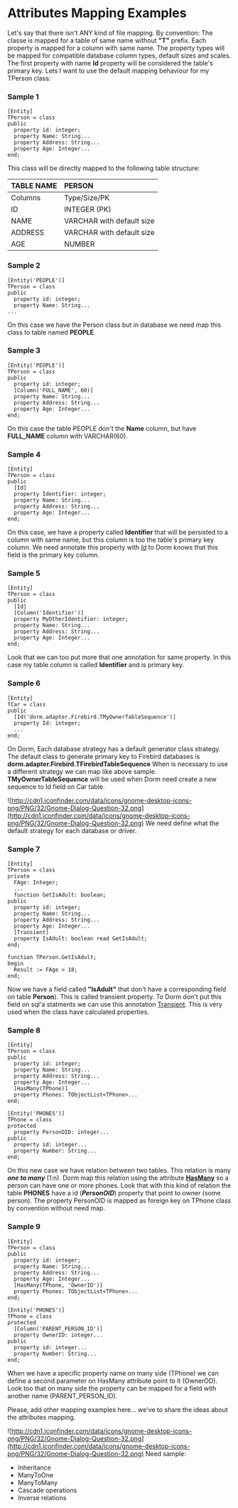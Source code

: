 # Attributes Mapping Examples #

Let's say that there isn't ANY kind of file mapping.
By convention:
The classe is mapped for a table of same name without **"T"** prefix.
Each property is mapped for a column with same name. The property types will be mapped for compatible database column types, default sizes and scales.
The first property with name **Id** property will be considered the table's primary key.
Lets I want to use the default mapping behaviour for my TPerson class:

### Sample 1 ###
```
[Entity]
TPerson = class
public
  property id: integer;
  property Name: String...
  property Address: String...
  property Age: Integer...
end;
```
This class will be directly mapped to the following table structure:

|TABLE NAME|PERSON|
|:---------|:-----|
|Columns|Type/Size/PK|
|ID|INTEGER (PK)|
|NAME|VARCHAR with default size|
|ADDRESS|VARCHAR with default size|
|AGE |NUMBER|

### Sample 2 ###
```
[Entity('PEOPLE')]
TPerson = class
public
  property id: integer;
  property Name: String...
...
```
On this case we have the Person class but in database we need map this class to table named **PEOPLE**.

### Sample 3 ###
```
[Entity('PEOPLE')]
TPerson = class
public
  property id: integer;
  [Column('FULL_NAME', 60)]
  property Name: String...
  property Address: String...
  property Age: Integer...
end;
```
On this case the table PEOPLE don't the **Name** column, but have **FULL\_NAME** column with VARCHAR(60).

### Sample 4 ###
```
[Entity]
TPerson = class
public
  [Id]
  property Identifier: integer;
  property Name: String...
  property Address: String...
  property Age: Integer...
end;
```
On this case, we have a property called **Identifier** that will be persisted to a column with same name, but this column is too the table's primary key column. We need annotate this property with _[Id](Id.md)_ to Dorm knows that this field is the primary key column.

### Sample 5 ###
```
[Entity]
TPerson = class
public
  [Id]
  [Column('Identifier')]
  property MyOtherIdentifier: integer;
  property Name: String...
  property Address: String...
  property Age: Integer...
end;
```
Look that we can too put more that one annotation for same property. In this case my table column is called **Identifier** and is primary key.

### Sample 6 ###
```
[Entity]
TCar = class
public
  [Id('dorm.adapter.Firebird.TMyOwnerTableSequence')]
  property Id: integer;
  ...
end;
```
On Dorm, Each database strategy has a default generator class strategy.
The default class to generate primary key to Firebird databases is **dorm.adapter.Firebird.TFirebirdTableSequence**
When is necessary to use a different strategy we can map like above sample. **TMyOwnerTableSequence** will be used when Dorm need create a new sequence to Id field on Car table.

![http://cdn1.iconfinder.com/data/icons/gnome-desktop-icons-png/PNG/32/Gnome-Dialog-Question-32.png](http://cdn1.iconfinder.com/data/icons/gnome-desktop-icons-png/PNG/32/Gnome-Dialog-Question-32.png) We need define what the default strategy for each database or driver.

### Sample 7 ###
```
[Entity]
TPerson = class
private
  FAge: Integer;
  ...
  function GetIsAdult: boolean;
public
  property id: integer;
  property Name: String...
  property Address: String...
  property Age: Integer...
  [Transient]
  property IsAdult: boolean read GetIsAdult;
end;

function TPerson.GetIsAdult;
begin
  Result := FAge > 18;
end;
```
Now we have a field called **"IsAdult"** that don't have a corresponding field on table **Person**). This is called transient property. To Dorm don't put this field on sql'a statments we can use this annotation [Transient](Transient.md). This is very used when the class have calculated properties.

### Sample 8 ###
```
[Entity]
TPerson = class
public
  property id: integer;
  property Name: String...
  property Address: String...
  property Age: Integer...
  [HasMany(TPhone)]
  property Phones: TObjectList<TPhone>...
end;

[Entity('PHONES')]
TPhone = class
protected
  property PersonOID: integer...
public
  property id: integer...
  property Number: String...
end;
```
On this new case we have relation between two tables. This relation is many _**one to many**_ (1:n). Dorm map this relation using the attribute **[HasMany](HasMany.md)** so a person can have one or more phones.
Look that with this kind of relation the table **PHONES** have a id (_**PersonOID**_) property that point to owner (some person). The property PersonOID is mapped as foreign key on TPhone class by convention without need map.

### Sample 9 ###
```
[Entity]
TPerson = class
public
  property id: integer;
  property Name: String...
  property Address: String...
  property Age: Integer...
  [HasMany(TPhone, 'OwnerID')]
  property Phones: TObjectList<TPhone>...
end;

[Entity('PHONES')]
TPhone = class
protected
  [Column('PARENT_PERSON_ID')]
  property OwnerID: integer...
public
  property id: integer...
  property Number: String...
end;
```
When we have a specific property name on many side (TPhone) we can define a second parameter on HasMany attribute point to it (OwnerOD). Look too that on many side the property can be mapped for a field with another name (PARENT\_PERSON\_ID).

Please, add other mapping examples here... we've to share the ideas about the attributes mapping.

![http://cdn1.iconfinder.com/data/icons/gnome-desktop-icons-png/PNG/32/Gnome-Dialog-Question-32.png](http://cdn1.iconfinder.com/data/icons/gnome-desktop-icons-png/PNG/32/Gnome-Dialog-Question-32.png) Need sample:
  * Inheritance
  * ManyToOne
  * ManyToMany
  * Cascade operations
  * Inverse relations